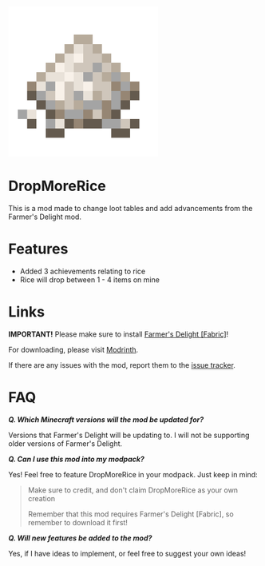 <img src="resources/icon.png" alt="Rice" width="300" height="300">

# DropMoreRice
This is a mod made to change loot tables and add advancements from the Farmer's Delight mod.

# Features
* Added 3 achievements relating to rice
* Rice will drop between 1 - 4 items on mine

# Links
**IMPORTANT!** Please make sure to install [Farmer's Delight [Fabric]](https://modrinth.com/mod/farmers-delight-fabric)!

For downloading, please visit [Modrinth](https://modrinth.com/mod/dropmorerice).

If there are any issues with the mod, report them to the [issue tracker](https://github.com/keishispl/dropmorerice/issues).

# FAQ

***Q. Which Minecraft versions will the mod be updated for?***

Versions that Farmer's Delight will be updating to. I will not be supporting older versions of Farmer's Delight.

***Q. Can I use this mod into my modpack?***

Yes! Feel free to feature DropMoreRice in your modpack. Just keep in mind:

>Make sure to credit, and don't claim DropMoreRice as your own creation
> 
>Remember that this mod requires Farmer's Delight [Fabric], so remember to download it first!

***Q. Will new features be added to the mod?***

Yes, if I have ideas to implement, or feel free to suggest your own ideas!